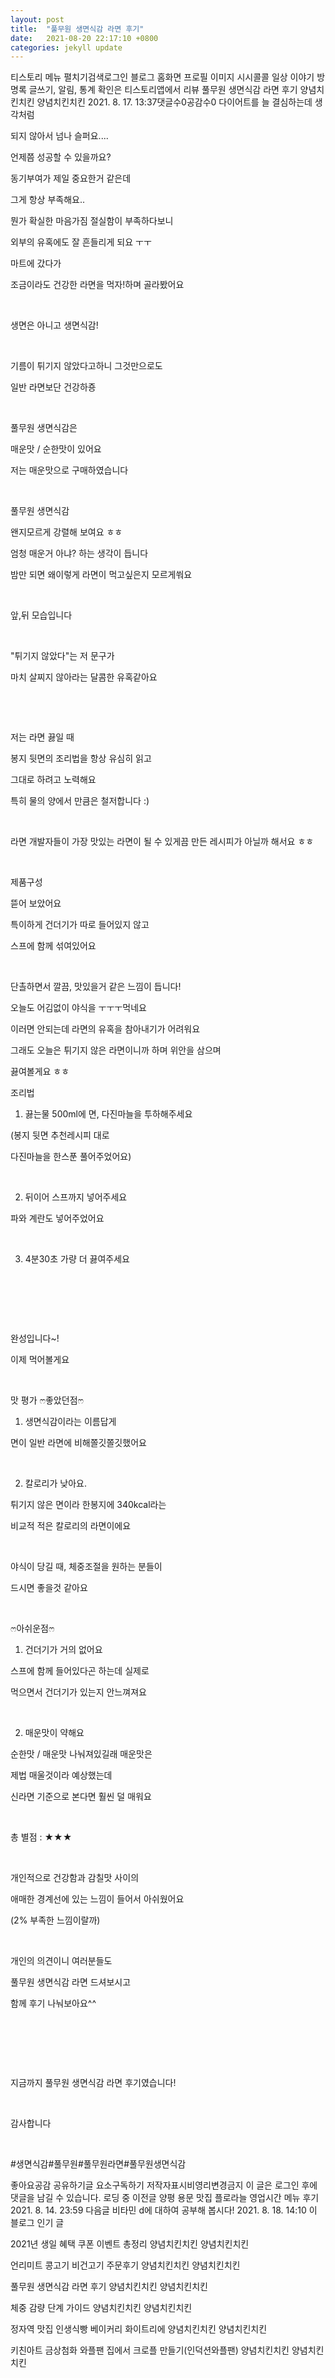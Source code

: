 ```yaml
---
layout: post
title:  "풀무원 생면식감 라면 후기"
date:   2021-08-20 22:17:10 +0800
categories: jekyll update
---
```

티스토리 메뉴 펼치기검색로그인
블로그 홈화면
프로필 이미지
시시콜콜 일상 이야기
방명록
글쓰기, 알림, 통계 확인은 티스토리앱에서
리뷰
풀무원 생면식감 라면 후기
양념치킨치킨 양념치킨치킨
2021. 8. 17. 13:37댓글수0공감수0
다이어트를 늘 결심하는데 생각처럼

되지 않아서 넘나 슬퍼요....

언제쯤 성공할 수 있을까요?

 

동기부여가 제일 중요한거 같은데

그게 항상 부족해요..

 

뭔가 확실한 마음가짐 절실함이 부족하다보니

외부의 유혹에도 잘 흔들리게 되요 ㅜㅜ

 

마트에 갔다가

조금이라도 건강한 라면을 먹자!하며 골라봤어요

​

생면은 아니고 생면식감!

​

기름이 튀기지 않았다고하니 그것만으로도

일반 라면보단 건강하죵

​

풀무원 생면식감은

매운맛 / 순한맛이 있어요

저는 매운맛으로 구매하였습니다

​

​풀무원 생면식감

 

왠지모르게 강렬해 보여요 ㅎㅎ

엄청 매운거 아냐? 하는 생각이 듭니다

밤만 되면 왜이렇게 라면이 먹고싶은지 모르게쒀요

​


 


앞,뒤 모습입니다

​

"튀기지 않았다"는 저 문구가

마치 살찌지 않아라는 달콤한 유혹같아요

​


​

저는 라면 끓일 때

봉지 뒷면의 조리법을 항상 유심히 읽고

그대로 하려고 노력해요

특히 물의 양에서 만큼은 철저합니다 :)

​

라면 개발자들이 가장 맛있는 라면이 될 수 있게끔 만든 레시피가 아닐까 해서요 ㅎㅎ

​

​제품구성


뜯어 보았어요

특이하게 건더기가 따로 들어있지 않고

스프에 함께 섞여있어요

​

단촐하면서 깔끔, 맛있을거 같은 느낌이 듭니다!

​오늘도 어김없이 야식을 ㅜㅜㅜ먹네요

이러면 안되는데 라면의 유혹을 참아내기가 어려워요

 

그래도 오늘은 튀기지 않은 라면이니까 하며 위안을 삼으며 

끓여볼게요 ㅎㅎ

 

 

​조리법

1. 끓는물 500ml에 면, 다진마늘을 투하해주세요

(봉지 뒷면 추천레시피 대로

다진마늘을 한스푼 풀어주었어요)

​


2. 뒤이어 스프까지 넣어주세요

파와 계란도 넣어주었어요

​


3. 4분30초 가량 더 끓여주세요

​


​

​

완성입니다~!

 

이제 먹어볼게요

​

​맛 평가
ෆ좋았던점ෆ

1. 생면식감이라는 이름답게

면이 일반 라면에 비해쫄깃쫄깃했어요

​

2. 칼로리가 낮아요.

튀기지 않은 면이라 한봉지에 340kcal라는

비교적 적은 칼로리의 라면이에요

​

야식이 당길 때, 체중조절을 원하는 분들이

드시면 좋을것 같아요

​

ෆ아쉬운점ෆ

1. 건더기가 거의 없어요

스프에 함께 들어있다곤 하는데 실제로

먹으면서 건더기가 있는지 안느껴져요

​

2. 매운맛이 약해요

순한맛 / 매운맛 나눠져있길래 매운맛은

제법 매울것이라 예상했는데

신라면 기준으로 본다면 훨씬 덜 매워요

​

 

총 별점 : ★★★

​

개인적으로 건강함과 감칠맛 사이의

애매한 경계선에 있는 느낌이 들어서 아쉬웠어요

(2% 부족한 느낌이랄까)

​

개인의 의견이니 여러분들도

풀무원 생면식감 라면 드셔보시고

함께 후기 나눠보아요^^

​

​

​

지금까지 풀무원 생면식감 라면 후기였습니다!

​

감사합니다

​

#생면식감#풀무원#풀무원라면#풀무원생면식감

좋아요공감
공유하기글 요소구독하기
저작자표시비영리변경금지
이 글은 로그인 후에 댓글을 남길 수 있습니다.
로딩 중
이전글
양평 용문 맛집 플로라늘 영업시간 메뉴 후기
2021. 8. 14. 23:59
다음글
비타민 d에 대하여 공부해 봅시다!
2021. 8. 18. 14:10
이 블로그 인기 글

2021년 생일 혜택 쿠폰 이벤트 총정리
양념치킨치킨 양념치킨치킨

언리미트 콩고기 비건고기 주문후기
양념치킨치킨 양념치킨치킨

풀무원 생면식감 라면 후기
양념치킨치킨 양념치킨치킨

체중 감량 단계 가이드
양념치킨치킨 양념치킨치킨

정자역 맛집 인생식빵 베이커리 화이트리에
양념치킨치킨 양념치킨치킨

키친아트 금상첨화 와플팬 집에서 크로플 만들기(인덕션와플팬)
양념치킨치킨 양념치킨치킨